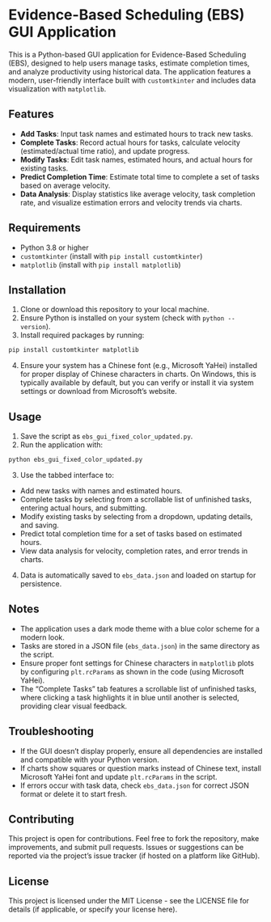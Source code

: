 # Evidence-Based Scheduling (EBS) GUI Application

This is a Python-based GUI application for Evidence-Based Scheduling (EBS), designed to help users manage tasks, estimate completion times, and analyze productivity using historical data. The application features a modern, user-friendly interface built with `customtkinter` and includes data visualization with `matplotlib`.

## Features

- **Add Tasks**: Input task names and estimated hours to track new tasks.
- **Complete Tasks**: Record actual hours for tasks, calculate velocity (estimated/actual time ratio), and update progress.
- **Modify Tasks**: Edit task names, estimated hours, and actual hours for existing tasks.
- **Predict Completion Time**: Estimate total time to complete a set of tasks based on average velocity.
- **Data Analysis**: Display statistics like average velocity, task completion rate, and visualize estimation errors and velocity trends via charts.

## Requirements

- Python 3.8 or higher
- `customtkinter` (install with `pip install customtkinter`)
- `matplotlib` (install with `pip install matplotlib`)

## Installation

1. Clone or download this repository to your local machine.
2. Ensure Python is installed on your system (check with `python --version`).
3. Install required packages by running:
```bash
pip install customtkinter matplotlib
```

4. Ensure your system has a Chinese font (e.g., Microsoft YaHei) installed for proper display of Chinese characters in charts. On Windows, this is typically available by default, but you can verify or install it via system settings or download from Microsoft’s website.

## Usage

1. Save the script as `ebs_gui_fixed_color_updated.py`.
2. Run the application with:

```bash
python ebs_gui_fixed_color_updated.py
```

3. Use the tabbed interface to:
- Add new tasks with names and estimated hours.
- Complete tasks by selecting from a scrollable list of unfinished tasks, entering actual hours, and submitting.
- Modify existing tasks by selecting from a dropdown, updating details, and saving.
- Predict total completion time for a set of tasks based on estimated hours.
- View data analysis for velocity, completion rates, and error trends in charts.
4. Data is automatically saved to `ebs_data.json` and loaded on startup for persistence.

## Notes

- The application uses a dark mode theme with a blue color scheme for a modern look.
- Tasks are stored in a JSON file (`ebs_data.json`) in the same directory as the script.
- Ensure proper font settings for Chinese characters in `matplotlib` plots by configuring `plt.rcParams` as shown in the code (using Microsoft YaHei).
- The “Complete Tasks” tab features a scrollable list of unfinished tasks, where clicking a task highlights it in blue until another is selected, providing clear visual feedback.

## Troubleshooting

- If the GUI doesn’t display properly, ensure all dependencies are installed and compatible with your Python version.
- If charts show squares or question marks instead of Chinese text, install Microsoft YaHei font and update `plt.rcParams` in the script.
- If errors occur with task data, check `ebs_data.json` for correct JSON format or delete it to start fresh.

## Contributing

This project is open for contributions. Feel free to fork the repository, make improvements, and submit pull requests. Issues or suggestions can be reported via the project’s issue tracker (if hosted on a platform like GitHub).

## License

This project is licensed under the MIT License - see the LICENSE file for details (if applicable, or specify your license here).
